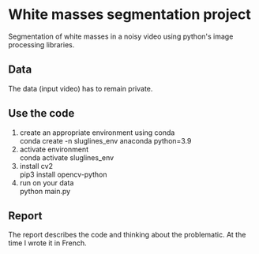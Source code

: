 # White masses segmentation project
Segmentation of white masses in a noisy video using python's image processing libraries. 

## Data
The data (input video) has to remain private. 

## Use the code 
<ol>
    <li>create an appropriate environment using conda</li>
    conda create -n sluglines_env anaconda python=3.9
    <li>activate environment</li>
    conda activate sluglines_env
    <li>install cv2</li>
    pip3 install opencv-python
    <li>run on your data</li>
    python main.py
</ol>

## Report 
The report describes the code and thinking about the problematic. At the time I wrote it in French. 
